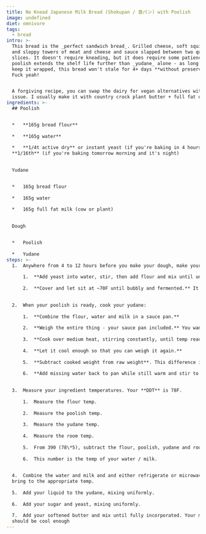 ```yaml
---
title: No Knead Japanese Milk Bread (Shokupan / 食パン) with Poolish
image: undefined
diet: omnivore
tags:
  - bread
intro: >-
  This bread is the _perfect sandwich bread_. Grilled cheese, soft squishy PB&Js
  and sloppy towers of meat and cheese and sauce slapped between two quivering
  slices. It doesn't require kneading, but it does require some patience. The
  poolish extends the shelf life further than _yudane_ alone - as long as you
  keep it wrapped, this bread won't stale for 4+ days **without preservatives**.
  Fuck yeah!


  A forgiving recipe, you can swap the dairy for vegan alternatives without
  issue. I usually make it with country crock plant butter + full fat oat milk.
ingredients: >-
  ## Poolish


  *   **165g bread flour**
      
  *   **165g water**
      
  *   **1/4t active dry** or instant yeast (if you're baking in 4 hours) OR
  **1/16th** (if you're baking tomorrow morning and it's night)
      

  Yudane


  *   165g bread flour
      
  *   165g water
      
  *   165g full fat milk (cow or plant)
      

  Dough


  *   Poolish
      
  *   Yudane
steps: >-
  1.  Anywhere from 4 to 12 hours before you make your dough, make your poolish:
      
      1.  **Add yeast into water, stir, then add flour and mix until uniform.** Personally, I think using a whisk for any sort of dough is nonsense - too much sticks to the whisk. Use chopsticks!
          
      2.  **Cover and let sit at ~70F until bubbly and fermented.** It's ready when a blob dropped in a cup of water will float.

          
  2.  When your poolish is ready, cook your yudane:
      
      1.  **Combine the flour, water and milk in a sauce pan.**
          
      2.  **Weigh the entire thing - your sauce pan included.** You want to know how much it weighs up front so you know how much liquid you've cooked off while gelatinizing your starch.
          
      3.  **Cook over medium heat, stirring constantly, until temp reaches 150F** \- the mixture will be pudding like in consistency.
          
      4.  **Let it cool enough so that you can weigh it again.**
          
      5.  **Subtract cooked weight from raw weight**. This difference is how much liquid you've cooked off that needs to be added back to the recipe.
          
      6.  **Add missing water back to pan while still warm and stir to combine.** This also helps cool the yudane and loosens it up so it won't be so difficult to remove from the pan.

          
  3.  Measure your ingredient temperatures. Your **DDT** is 78F.
      
      1.  Measure the flour temp.
          
      2.  Measure the poolish temp.
          
      3.  Measure the yudane temp.
          
      4.  Measure the room temp.
          
      5.  From 390 (78\*5), subtract the flour, poolish, yudane and room temperatures.
          
      6.  This number is the temp of your water / milk.

          
  4.  Combine the water and milk and and either refrigerate or microwave to
  bring to the appropriate temp.
      
  5.  Add your liquid to the yudane, mixing uniformly.
      
  6.  Add your sugar and yeast, mixing uniformly.
      
  7.  Add your softened butter and mix until fully incorporated. Your mixture
  should be cool enough
---
```

